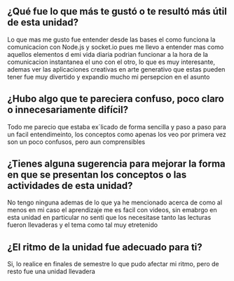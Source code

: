 ## ¿Qué fue lo que más te gustó o te resultó más útil de esta unidad?
Lo que mas me gusto fue entender desde las bases el como funciona la comunicacion con Node.js y socket.io pues me llevo a entender mas como aquellos elementos d emi vida diaria podrian funcionar a la hora de la comunicacion 
instantanea el uno con el otro, lo que es muy interesante, ademas ver las aplicaciones creativas en arte generativo que estas pueden tener fue muy divertido y expandio mucho mi persepcion en el asunto
## ¿Hubo algo que te pareciera confuso, poco claro o innecesariamente difícil?
Todo me parecio que estaba ex´licado de forma sencilla y paso a paso para un facil entendimeinto, los conceptos como apenas los veo por primera vez son un poco confusos, pero aun comprensibles
## ¿Tienes alguna sugerencia para mejorar la forma en que se presentan los conceptos o las actividades de esta unidad?
No tengo ninguna ademas de lo que ya he mencionado acerca de como al menos en mi caso el aprendizaje me es facil con videos, sin emabrgo en esta unidad en particular no senti que los necesitase tanto las lecturas fueron llevaderas y el tema como tal muy etretenido
## ¿El ritmo de la unidad fue adecuado para ti?
Si, lo realice en finales de semestre lo que pudo afectar mi ritmo, pero de resto fue una unidad llevadera 
